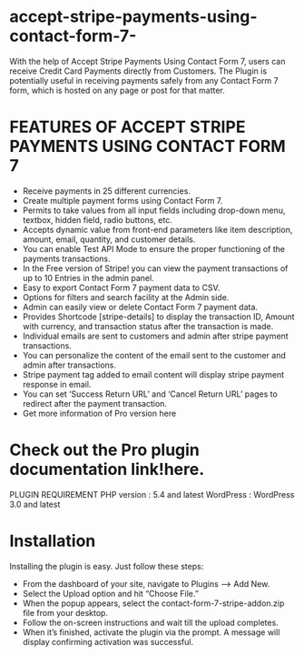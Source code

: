 # accept-stripe-payments-using-contact-form-7-
With the help of Accept Stripe Payments Using Contact Form 7, users can receive Credit Card Payments directly from Customers. The Plugin is potentially useful in receiving payments safely from any Contact Form 7 form, which is hosted on any page or post for that matter.

# FEATURES OF ACCEPT STRIPE PAYMENTS USING CONTACT FORM 7
- Receive payments in 25 different currencies.
- Create multiple payment forms using Contact Form 7.
- Permits to take values from all input fields including drop-down menu, textbox, hidden field, radio buttons, etc.
- Accepts dynamic value from front-end parameters like item description, amount, email, quantity, and customer details.
- You can enable Test API Mode to ensure the proper functioning of the payments transactions.
- In the Free version of Stripe! you can view the payment transactions of up to 10 Entries in the admin panel.
- Easy to export Contact Form 7 payment data to CSV.
- Options for filters and search facility at the Admin side.
- Admin can easily view or delete Contact Form 7 payment data.
- Provides Shortcode [stripe-details] to display the transaction ID, Amount with currency, and transaction status after the transaction is made.
- Individual emails are sent to customers and admin after stripe payment transactions.
- You can personalize the content of the email sent to the customer and admin after transactions.
- Stripe payment tag added to email content will display stripe payment response in email.
- You can set ‘Success Return URL’ and ‘Cancel Return URL’ pages to redirect after the payment transaction.
- Get more information of Pro version here

# Check out the Pro plugin documentation link!here.

PLUGIN REQUIREMENT
PHP version : 5.4 and latest
WordPress : WordPress 3.0 and latest

# Installation
Installing the plugin is easy. Just follow these steps:

- From the dashboard of your site, navigate to Plugins –> Add New.
- Select the Upload option and hit “Choose File.”
-  When the popup appears, select the contact-form-7-stripe-addon.zip file from your desktop.
- Follow the on-screen instructions and wait till the upload completes.
- When it’s finished, activate the plugin via the prompt. A message will display confirming activation was successful.
